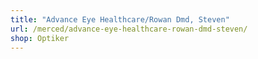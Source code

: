 ```yaml
---
title: "Advance Eye Healthcare/Rowan Dmd, Steven"
url: /merced/advance-eye-healthcare-rowan-dmd-steven/
shop: Optiker
---
```

